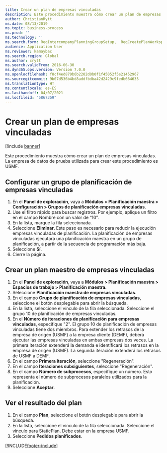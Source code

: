 ```yaml
---
title: Crear un plan de empresas vinculadas
description: Este procedimiento muestra cómo crear un plan de empresas vinculadas.
author: ChristianRytt
ms.date: 08/13/2019
ms.topic: business-process
ms.prod: ''
ms.technology: ''
ms.search.form: ReqIntercompanyPlanningGroupSetup,  ReqCreatePlanWorkspace
audience: Application User
ms.reviewer: kamaybac
ms.search.region: Global
ms.author: crytt
ms.search.validFrom: 2016-06-30
ms.dyn365.ops.version: Version 7.0.0
ms.openlocfilehash: f8cf4ed879b6b2202d0b0f1f45052f5e21452967
ms.sourcegitcommit: 9b07d536b4bd8addfbdba42d2429c9fedb664635
ms.translationtype: HT
ms.contentlocale: es-ES
ms.lasthandoff: 04/07/2021
ms.locfileid: "5867359"
---
```

# <a name="create-an-intercompany-plan"></a>Crear un plan de empresas vinculadas

[!include [banner](../../includes/banner.md)]

Este procedimiento muestra cómo crear un plan de empresas vinculadas. La empresa de datos de prueba utilizada para crear este procedimiento es USMF.

## <a name="set-up-an-intercompany-planning-group"></a>Configurar un grupo de planificación de empresas vinculadas

1. En el **Panel de exploración**, vaya a **Módulos > Planificación maestra > Configuración > Grupos de planificación empresas vinculadas**.
2. Use el filtro rápido para buscar registros. Por ejemplo, aplique un filtro en el campo Nombre con un valor de “10”.
3. En la lista, marque la fila seleccionada.
4. Seleccione **Eliminar**. Este paso es necesario para reducir la ejecución empresas vinculadas de planificación.   La planificación de empresas vinculadas ejecutará una planificación maestra en un grupo de planificación, a partir de la secuencia de programación más baja.  
5. Seleccione **Sí**.
6. Cierre la página.

## <a name="create-an-intercompany-master-plan"></a>Crear un plan maestro de empresas vinculadas

1. En el **Panel de exploración**, vaya a **Módulos > Planificación maestra > Espacios de trabajo > Planificación maestra**.
2. Seleccione **Planificación maestra de empresas vinculadas**.  
3. En el campo **Grupo de planificación de empresas vinculadas**, seleccione el botón desplegable para abrir la búsqueda.
4. En la lista, seleccione el vínculo de la fila seleccionada. Seleccione el grupo 10 de planificación de empresas vinculadas.  
5. En el **Número de iteraciones de planificación para empresas vinculadas**, especifique "2". El grupo 10 de planificación de empresas vinculadas tiene dos miembros. Para extender los retrasos de la empresa de origen (USMF) a la empresa cliente (DEMF), deberá ejecutar las empresas vinculadas en ambas empresas dos veces. La primera iteración extenderá la demanda e identificará los retrasos en la empresa de origen (USMF). La segunda iteración extenderá los retrasos de USMF a DEMF.  
6. En el campo **Primera iteración**, seleccione "Regeneración".
7. En el campo **Iteraciones subsiguientes**, seleccione "Regeneración".
8. En el campo **Número de subprocesos**, especifique un número. Esto representa el número de subprocesos paralelos utilizados para la planificación.  
9. Seleccione **Aceptar**.

## <a name="view-the-result-of-the-plan"></a>Ver el resultado del plan

1. En el campo **Plan**, seleccione el botón desplegable para abrir la búsqueda.
2. En la lista, seleccione el vínculo de la fila seleccionada. Seleccione el vínculo para StaticPlan. Debe estar en la empresa USMF.  
3. Seleccione **Pedidos planificados**.



[!INCLUDE[footer-include](../../../includes/footer-banner.md)]